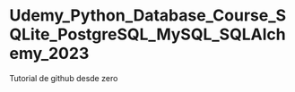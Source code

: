 # Udemy_Python_Database_Course_SQLite_PostgreSQL_MySQL_SQLAlchemy_2023
Tutorial de github desde zero
